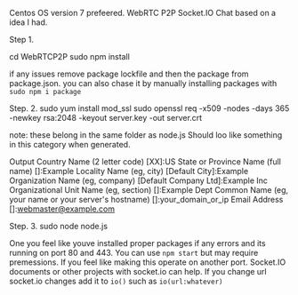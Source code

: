 Centos OS version 7 prefeered. WebRTC P2P Socket.IO Chat based on a idea I had. 



Step 1.

cd WebRTCP2P
sudo npm install

if any issues remove package lockfile and then the package from package.json.
you can also chase it by manually installing packages with `sudo npm i package`

Step. 2. 
sudo yum install mod_ssl
sudo openssl req -x509 -nodes -days 365 -newkey rsa:2048 -keyout server.key -out server.crt

note: these belong in the same folder as node.js
Should loo like something in this category when generated.

Output
Country Name (2 letter code) [XX]:US
State or Province Name (full name) []:Example
Locality Name (eg, city) [Default City]:Example 
Organization Name (eg, company) [Default Company Ltd]:Example Inc
Organizational Unit Name (eg, section) []:Example Dept
Common Name (eg, your name or your server's hostname) []:your_domain_or_ip
Email Address []:webmaster@example.com

Step. 3.
sudo node node.js

One you feel like youve installed proper packages if any errors and its running on port 80 and 443. You can use `npm start` but may require premessions. 
If you feel like making this operate on another port. Socket.IO documents or other projects with socket.io can help. 
If you change url socket.io changes add it to `io()` such as `io(url:whatever)`
